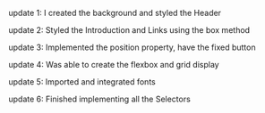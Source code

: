 update 1:
    I created the background and styled the Header
    
update 2:
    Styled the Introduction and Links using the box method

update 3:
    Implemented the position property, have the fixed button

update 4:
    Was able to create the flexbox and grid display

update 5:
    Imported and integrated fonts 

update 6:
    Finished implementing all the Selectors
    